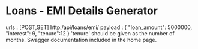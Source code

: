 # Loans - EMI Details Generator

urls : [POST,GET] http:<localhost>/api/loans/emi/
payload : 
{
    "loan_amount": 5000000,
    "interest": 9,
    "tenure":12
}
'tenure' should be given as the number of months.
Swagger documentation included in the home page.
